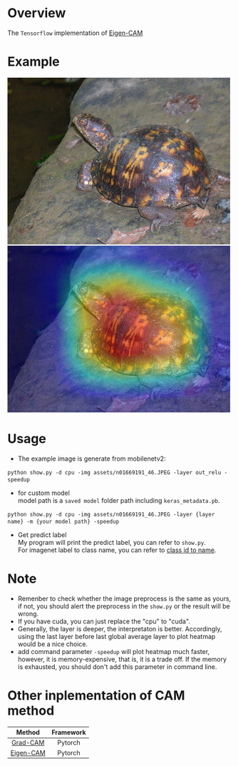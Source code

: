 # Overview
The `Tensorflow` implementation of [Eigen-CAM](https://paperswithcode.com/paper/ablation-cam-visual-explanations-for-deep)

# Example
![](assets/n01669191_46.JPEG)
![](assets/heatmap.jpg)

# Usage
- The example image is generate from mobilenetv2:  
```
python show.py -d cpu -img assets/n01669191_46.JPEG -layer out_relu -speedup
```

- for custom model  
model path is a `saved model` folder path including `keras_metadata.pb`.
```
python show.py -d cpu -img assets/n01669191_46.JPEG -layer {layer name} -m {your model path} -speedup
```
- Get predict label  
  My program will print the predict label, you can refer to `show.py`.  
  For imagenet label to class name, you can refer to [class id to name](https://gist.github.com/yrevar/942d3a0ac09ec9e5eb3a).
  
# Note
- Remenber to check whether the image preprocess is the same as yours, if not, you should alert the preprocess in the `show.py` or the result will be wrong.
- If you have cuda, you can just replace the "cpu" to "cuda". 
- Generally, the layer is deeper, the interpretaton is better. Accordingly, using the last layer before last global average layer to plot heatmap would be a nice choice.
- add command parameter `-speedup` will plot heatmap much faster, however, it is memory-expensive, that is, it is a trade off. If the memory is exhausted, you should don't add this parameter in command line. 

# Other inplementation of CAM method
| Method   | Framework |
| :-----:  | :--------: |
| [Grad-CAM](https://github.com/shyhyawJou/GradCAM-pytorch) | Pytorch | 
| [Eigen-CAM](https://github.com/shyhyawJou/EigenCAM-Pytorch) | Pytorch |
